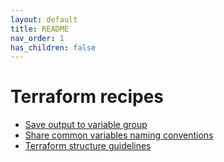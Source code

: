 ```yaml
---
layout: default
title: README
nav_order: 1
has_children: false
---
```


# Terraform recipes

- [Save output to variable group](./save-output-to-variable-group.md)
- [Share common variables naming conventions](./share-common-variables-naming-conventions.md)
- [Terraform structure guidelines](./terraform-structure-guidelines.md)
